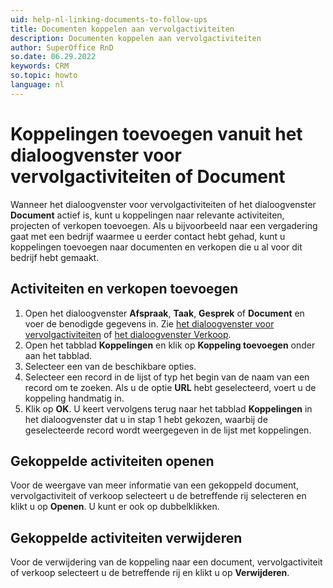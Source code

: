```yaml
---
uid: help-nl-linking-documents-to-follow-ups
title: Documenten koppelen aan vervolgactiviteiten
description: Documenten koppelen aan vervolgactiviteiten
author: SuperOffice RnD
so.date: 06.29.2022
keywords: CRM
so.topic: howto
language: nl
---
```


# Koppelingen toevoegen vanuit het dialoogvenster voor vervolgactiviteiten of Document

Wanneer het dialoogvenster voor vervolgactiviteiten of het dialoogvenster **Document** actief is, kunt u koppelingen naar relevante activiteiten, projecten of verkopen toevoegen. Als u bijvoorbeeld naar een vergadering gaat met een bedrijf waarmee u eerder contact hebt gehad, kunt u koppelingen toevoegen naar documenten en verkopen die u al voor dit bedrijf hebt gemaakt.

## Activiteiten en verkopen toevoegen

1. Open het dialoogvenster **Afspraak**, **Taak**, **Gesprek** of **Document** en voer de benodigde gegevens in. Zie [het dialoogvenster voor vervolgactiviteiten][2] of [het dialoogvenster Verkoop][1].
2. Open het tabblad **Koppelingen** en klik op **Koppeling toevoegen** onder aan het tabblad.
3. Selecteer een van de beschikbare opties.
4. Selecteer een record in de lijst of typ het begin van de naam van een record om te zoeken. Als u de optie **URL** hebt geselecteerd, voert u de koppeling handmatig in.
5. Klik op **OK**. U keert vervolgens terug naar het tabblad **Koppelingen** in het dialoogvenster dat u in stap 1 hebt gekozen, waarbij de geselecteerde record wordt weergegeven in de lijst met koppelingen.

## Gekoppelde activiteiten openen

Voor de weergave van meer informatie van een gekoppeld document, vervolgactiviteit of verkoop selecteert u de betreffende rij selecteren en klikt u op **Openen**. U kunt er ook op dubbelklikken.

## Gekoppelde activiteiten verwijderen

Voor de verwijdering van de koppeling naar een document, vervolgactiviteit of verkoop selecteert u de betreffende rij en klikt u op **Verwijderen**.

<!-- Referenced links -->
[1]: ../../document/learn/screen/index.md
[2]: screen/dialog-for-followups.md

<!-- Referenced images -->
